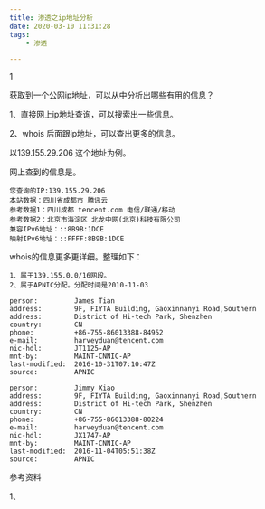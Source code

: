 ```yaml
---
title: 渗透之ip地址分析
date: 2020-03-10 11:31:28
tags:
	- 渗透

---
```


1

获取到一个公网ip地址，可以从中分析出哪些有用的信息？

1、直接网上ip地址查询，可以搜索出一些信息。

2、whois 后面跟ip地址，可以查出更多的信息。

以139.155.29.206 这个地址为例。

网上查到的信息是。

```
您查询的IP:139.155.29.206
本站数据：四川省成都市 腾讯云
参考数据1：四川成都 tencent.com 电信/联通/移动
参考数据2：北京市海淀区 北龙中网(北京)科技有限公司
兼容IPv6地址：::8B9B:1DCE
映射IPv6地址：::FFFF:8B9B:1DCE
```

whois的信息更多更详细。整理如下：

```
1、属于139.155.0.0/16网段。
2、属于APNIC分配。分配时间是2010-11-03
```

```
person:         James Tian
address:        9F, FIYTA Building, Gaoxinnanyi Road,Southern
address:        District of Hi-tech Park, Shenzhen
country:        CN
phone:          +86-755-86013388-84952
e-mail:         harveyduan@tencent.com
nic-hdl:        JT1125-AP
mnt-by:         MAINT-CNNIC-AP
last-modified:  2016-10-31T07:10:47Z
source:         APNIC

person:         Jimmy Xiao
address:        9F, FIYTA Building, Gaoxinnanyi Road,Southern
address:        District of Hi-tech Park, Shenzhen
country:        CN
phone:          +86-755-86013388-80224
e-mail:         harveyduan@tencent.com
nic-hdl:        JX1747-AP
mnt-by:         MAINT-CNNIC-AP
last-modified:  2016-11-04T05:51:38Z
source:         APNIC
```



参考资料

1、

